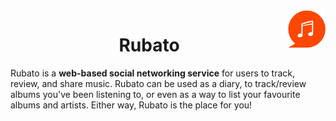  <img src="https://github.com/shanemcdonagh/rubato/blob/main/public/simplelogo.png" alt="Rubato logo" title="Rubato" align="right" height="60"/>

<h1 align="center">Rubato</h1> 

Rubato is a <b>web-based social networking service</b> for users to track, review, and share music. Rubato can be used as a diary, to track/review albums you've been listening to, or even as a way to list your favourite albums and artists. Either way, Rubato is the place for you!
